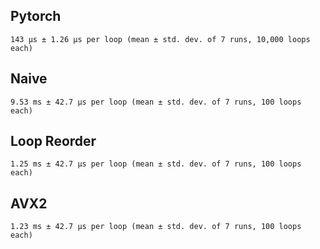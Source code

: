 ## Pytorch

`143 µs ± 1.26 µs per loop (mean ± std. dev. of 7 runs, 10,000 loops each)`

## Naive

`9.53 ms ± 42.7 µs per loop (mean ± std. dev. of 7 runs, 100 loops each)`

## Loop Reorder

`1.25 ms ± 42.7 µs per loop (mean ± std. dev. of 7 runs, 100 loops each)`

## AVX2

`1.23 ms ± 42.7 µs per loop (mean ± std. dev. of 7 runs, 100 loops each)`
